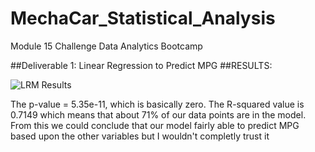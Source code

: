 # MechaCar_Statistical_Analysis
Module 15 Challenge Data Analytics Bootcamp

##Deliverable 1: Linear Regression to Predict MPG
##RESULTS:

![LRM Results](https://user-images.githubusercontent.com/90527315/156901817-b00e0caf-1870-46f2-8ebf-5f330aa344d4.PNG)

The p-value = 5.35e-11, which is basically zero. The R-squared value is 0.7149 which means that about 71% of our data points are in the model. From this we could conclude that our model fairly able to predict MPG based upon the other variables but I wouldn't completly trust it

